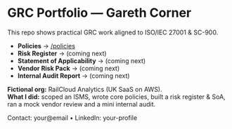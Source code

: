 # GRC Portfolio — Gareth Corner

This repo shows practical GRC work aligned to ISO/IEC 27001 & SC-900.

- **Policies** → [/policies](policies/)
- **Risk Register** → (coming next)  
- **Statement of Applicability** → (coming next)  
- **Vendor Risk Pack** → (coming next)  
- **Internal Audit Report** → (coming next)

**Fictional org:** RailCloud Analytics (UK SaaS on AWS).  
**What I did:** scoped an ISMS, wrote core policies, built a risk register & SoA, ran a mock vendor review and a mini internal audit.

Contact: your@email • LinkedIn: your-profile


